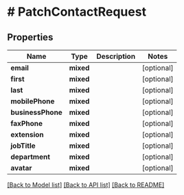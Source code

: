 # # PatchContactRequest

## Properties

Name | Type | Description | Notes
------------ | ------------- | ------------- | -------------
**email** | **mixed** |  | [optional]
**first** | **mixed** |  | [optional]
**last** | **mixed** |  | [optional]
**mobilePhone** | **mixed** |  | [optional]
**businessPhone** | **mixed** |  | [optional]
**faxPhone** | **mixed** |  | [optional]
**extension** | **mixed** |  | [optional]
**jobTitle** | **mixed** |  | [optional]
**department** | **mixed** |  | [optional]
**avatar** | **mixed** |  | [optional]

[[Back to Model list]](../../README.md#models) [[Back to API list]](../../README.md#endpoints) [[Back to README]](../../README.md)
